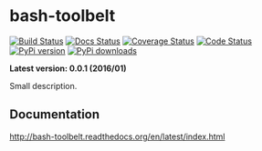 bash-toolbelt
======================

[![Build Status](https://travis-ci.org/paulocheque/bash-toolbelt.png?branch=master)](https://travis-ci.org/paulocheque/bash-toolbelt)
[![Docs Status](https://readthedocs.org/projects/bash-toolbelt/badge/?version=latest)](http://bash-toolbelt.readthedocs.org/en/latest/index.html)
[![Coverage Status](https://coveralls.io/repos/paulocheque/bash-toolbelt/badge.png?branch=master)](https://coveralls.io/r/paulocheque/bash?branch=master)
[![Code Status](https://landscape.io/github/paulocheque/bash-toolbelt/master/landscape.png)](https://landscape.io/github/paulocheque/bash-toolbelt/)
[![PyPi version](https://pypip.in/v/bash-toolbelt/badge.png)](https://crate.io/packages/bash-toolbelt/)
[![PyPi downloads](https://pypip.in/d/bash-toolbelt/badge.png)](https://crate.io/packages/bash-toolbelt/)

**Latest version: 0.0.1 (2016/01)**

Small description.

Documentation
-------------

http://bash-toolbelt.readthedocs.org/en/latest/index.html
